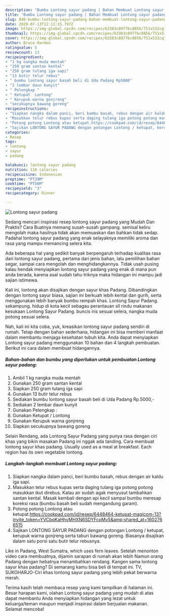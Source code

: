 ```yaml
---
description: "Bumbu Lontong sayur padang | Bahan Membuat Lontong sayur padang Yang Enak Dan Lezat"
title: "Bumbu Lontong sayur padang | Bahan Membuat Lontong sayur padang Yang Enak Dan Lezat"
slug: 846-bumbu-lontong-sayur-padang-bahan-membuat-lontong-sayur-padang-yang-enak-dan-lezat
date: 2020-07-13T12:11:15.797Z
image: https://img-global.cpcdn.com/recipes/63383c8977bc8856/751x532cq70/lontong-sayur-padang-foto-resep-utama.jpg
thumbnail: https://img-global.cpcdn.com/recipes/63383c8977bc8856/751x532cq70/lontong-sayur-padang-foto-resep-utama.jpg
cover: https://img-global.cpcdn.com/recipes/63383c8977bc8856/751x532cq70/lontong-sayur-padang-foto-resep-utama.jpg
author: Bruce Harmon
ratingvalue: 5
reviewcount: 13
recipeingredient:
- "1 kg nangka muda mentah"
- "250 gram santan kental"
- "250 gram tulang iga sapi"
- "13 butir telur rebus"
- " bumbu lontong sayur basah beli di Uda Padang Rp5000"
- "2 lembar daun kunyit"
- " Pelengkap "
- " Ketupat  Lontong"
- " Kerupuk warna gonjreng"
- "secukupnya bawang goreng"
recipeinstructions:
- "Siapkan nangka dalam panci, beri bumbu basah, rebus dengan air kaldu iga sapi."
- "Masukkan telur rebus kupas serta daging tulang iga potong potong masukkan ikut direbus. Kalau air sudah agak menyusut tambahkan santan kental. Masak kembali dengan api kecil sampai bumbu meresap koreksi rasa (bumbu basah beli sudah mengandung garam)."
- "Potong potong Lontong atau ketupat.https://cookpad.com/id/resep/6448464-ketupat-magicom-13?invite_token=YVCbqKaHhvMHXN6SDYFcpMv5&amp;shared_at=1602766515"
- "Sajikan LONTONG SAYUR PADANG dengan potongan Lontong / ketupat, kerupuk warna gonjreng serta taburi bawang goreng. Biasanya disajikan dalam satu porsi satu butir telur rebusnya."
categories:
- Resep
tags:
- lontong
- sayur
- padang

katakunci: lontong sayur padang 
nutrition: 116 calories
recipecuisine: Indonesian
preptime: "PT39M"
cooktime: "PT56M"
recipeyield: "3"
recipecategory: Dinner

---
```



![Lontong sayur padang](https://img-global.cpcdn.com/recipes/63383c8977bc8856/751x532cq70/lontong-sayur-padang-foto-resep-utama.jpg)

Sedang mencari inspirasi resep lontong sayur padang yang Mudah Dan Praktis? Cara Buatnya memang susah-susah gampang. semisal keliru mengolah maka hasilnya tidak akan memuaskan dan bahkan tidak sedap. Padahal lontong sayur padang yang enak selayaknya memiliki aroma dan rasa yang mampu memancing selera kita.

Ada beberapa hal yang sedikit banyak berpengaruh terhadap kualitas rasa dari lontong sayur padang, pertama dari jenis bahan, lalu pemilihan bahan segar, sampai cara mengolah dan menghidangkannya. Tidak usah pusing kalau hendak menyiapkan lontong sayur padang yang enak di mana pun anda berada, karena asal sudah tahu triknya maka hidangan ini mampu jadi sajian istimewa.

Kali ini, lontong akan disajikan dengan sayur khas Padang. Dibandingkan dengan lontong sayur biasa, sajian ini berkuah lebih kental dan gurih, serta menggunakan lebih banyak bumbu rempah khas. Lontong Sayur Padang. sekampung. hidup di kota kecil sebagau perantauan sll rindu makanan kesukaan Lontong Sayur Padang. buncis iris sesuai selera, nangka muda potong sesuai selera.


Nah, kali ini kita coba, yuk, kreasikan lontong sayur padang sendiri di rumah. Tetap dengan bahan sederhana, hidangan ini bisa memberi manfaat dalam membantu menjaga kesehatan tubuh kita. Anda dapat menyiapkan Lontong sayur padang menggunakan 10 bahan dan 4 langkah pembuatan. Berikut ini cara dalam membuat hidangannya.

<!--inarticleads1-->

##### Bahan-bahan dan bumbu yang diperlukan untuk pembuatan Lontong sayur padang:

1. Ambil 1 kg nangka muda mentah
1. Gunakan 250 gram santan kental
1. Siapkan 250 gram tulang iga sapi
1. Gunakan 13 butir telur rebus
1. Sediakan  bumbu lontong sayur basah beli di Uda Padang Rp.5000,-
1. Sediakan 2 lembar daun kunyit
1. Gunakan  Pelengkap :
1. Gunakan  Ketupat / Lontong
1. Gunakan  Kerupuk warna gonjreng
1. Siapkan secukupnya bawang goreng


Selain Rendang, ada Lontong Sayur Padang yang punya rasa dengan ciri khas yang bikin masakan Padang ini nggak ada tanding. Cara membuat lontong sayur khas padang. Usually used as a meal at breakfast. Each region has its own vegetable lontong. 

<!--inarticleads2-->

##### Langkah-langkah membuat Lontong sayur padang:

1. Siapkan nangka dalam panci, beri bumbu basah, rebus dengan air kaldu iga sapi.
1. Masukkan telur rebus kupas serta daging tulang iga potong potong masukkan ikut direbus. Kalau air sudah agak menyusut tambahkan santan kental. Masak kembali dengan api kecil sampai bumbu meresap koreksi rasa (bumbu basah beli sudah mengandung garam).
1. Potong potong Lontong atau ketupat.https://cookpad.com/id/resep/6448464-ketupat-magicom-13?invite_token=YVCbqKaHhvMHXN6SDYFcpMv5&amp;shared_at=1602766515
1. Sajikan LONTONG SAYUR PADANG dengan potongan Lontong / ketupat, kerupuk warna gonjreng serta taburi bawang goreng. Biasanya disajikan dalam satu porsi satu butir telur rebusnya.


Like in Padang, West Sumatra, which uses fern leaves. Setelah menonton video cara membuatnya, dijamin sarapan di rumah akan lebih Namun orang Padang dengan hebatnya menambahkan rendang. Kangen sama lontong sayur khas padang? Di semarang kamu bisa beli di tempat ini. TV, SUKOHARJO-Ciri khas lontong sayur padang yang lebih pekat berwarna merah. 

Terima kasih telah membaca resep yang kami tampilkan di halaman ini. Besar harapan kami, olahan Lontong sayur padang yang mudah di atas dapat membantu Anda menyiapkan hidangan yang lezat untuk keluarga/teman maupun menjadi inspirasi dalam berjualan makanan. Selamat mencoba!
